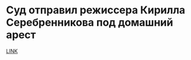 # Суд отправил режиссера Кирилла Серебренникова под домашний арест



[LINK](https://varlamov.ru/2525025.html)